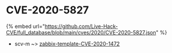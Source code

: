 # CVE-2020-5827
{% embed url="https://github.com/Live-Hack-CVE/full_database/blob/main/cves/2020/CVE-2020-5827.json" %}

* scv-m ~> [zabbix-template-CVE-2020-1472](https://www.alice-snow.ru/2020/database/cve-2020-5827/zabbix-template-cve-2020-1472-scv-m)